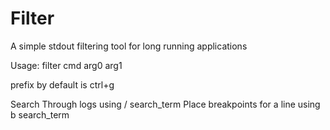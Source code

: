 
# Filter

A simple stdout filtering tool for long running applications

Usage:
 filter cmd arg0 arg1

prefix by default is ctrl+g

Search Through logs using <prefix> / search_term
Place breakpoints for a line using <prefix> b search_term

